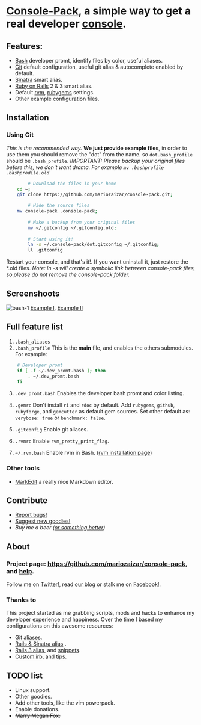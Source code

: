 # [Console-Pack][repo], a simple way to get a real developer [console][cli].

## Features:

- [Bash][bash] developer promt, identify files by color, useful aliases. 
- [Git][git] default configuration, useful git alias & autocomplete enabled by default.
- [Sinatra][sinatra] smart alias.
- [Ruby on Rails][rails] 2 & 3 smart alias.
- Default [rvm][rvm], [rubygems][gem] settings.
- Other example configuration files. 

## Installation

### Using Git

_This is the recommended way._
**We just provide example files**, in order to use them you should remove the "dot" from the name. so `dot.bash_profile` should be `.bash_profile`. _IMPORTANT: Please backup your original files before this, we don't want drama. For example `mv .bashprofile .bashprodile.old`_

```sh
		# Download the files in your home
    cd ~;
    git clone https://github.com/mariozaizar/console-pack.git;

		# Hide the source files
    mv console-pack .console-pack;
    
		# Make a backup from your original files
		mv ~/.gitconfig ~/.gitconfig.old;
		
		# Start using it!
		ln -s ~/.console-pack/dot.gitconfig ~/.gitconfig;
		ll .gitconfig
```

Restart your console, and that's it!. If you want uninstall it, just restore the *.old files.
_Note: ln -s will create a symbolic link between console-pack files, so please do not remove the console-pack folder._

## Screenshoots

![bash-1](http://github.com/mariozaizar/console-pack/raw/master/images/bash-1.jpg)
[Example I](http://github.com/mariozaizar/console-pack/raw/master/images/bash-1.jpg), [Example II](http://github.com/mariozaizar/console-pack/raw/master/images/bash-2.jpg)

## Full feature list

1. `.bash_aliases`
2. `.bash_profile`
This is the **main** file, and enables the others submodules. For example:
```sh
    # Developer promt
    if [ -f ~/.dev_promt.bash ]; then
    	. ~/.dev_promt.bash
    fi
```
3. `.dev_promt.bash`
Enables the developer bash promt and color listing. 

4. `.gemrc`
Don't install `ri` and `rdoc` by default.
Add `rubygems`, `github`, `rubyforge`, and `gemcutter` as default gem sources.
Set other default as: `verybose: true` or `benchmark: false`.

5. `.gitconfig`
Enable git aliases.

2. `.rvmrc`
Enable `rvm_pretty_print_flag`.

3. `~/.rvm.bash`
Enable rvm in Bash. ([rvm installation page][rvm])
 
### Other tools

* [MarkEdit][markedit] a really nice Markdown editor.

## Contribute

* [Report bugs!](https://github.com/mariozaizar/console-pack/issues?labels=Bugs)
* [Suggest new goodies!](https://github.com/mariozaizar/console-pack/issues?labels=Features)
* _Buy me a beer ([or something better][amazon])_

## About

### Project page: <https://github.com/mariozaizar/console-pack>, and [help](https://github.com/mariozaizar/console-pack/issues?labels=Help).
Follow me on [Twitter!][twitter], read [our blog][crowdint] or stalk me on [Facebook!][facebook].

### Thanks to

This project started as me grabbing scripts, mods and hacks to enhance my developer experience and happiness.
Over the time I based my configurations on this awesome resources: 

- [Git aliases](http://library.edgecase.com/git_immersion/lab_11.html).
- [Rails & Sinatra alias](http://openmonkey.com/2009/03/06/adaptive-script-console-shell-alias-for-both-rails-and-sinatra/) .
- [Rails 3 alias](http://matthewhutchinson.net/2010/9/19/rails-3-bash-aliases-and-irbrc-configs),  and [snippets](http://snippets.rorbuilder.info/posts/show/272).
- [Custom irb](http://iain.nl/2010/07/customizing-irb-2010-edition/), and [tips](http://robots.thoughtbot.com/post/159806033/irb-script-console-tips).

## TODO list

* Linux support.
* Other goodies.
* Add other tools, like the vim powerpack.
* Enable donations.
* <del>Marry Megan Fox.</del>

[twitter]: http://twitter.com/mariozaizar
[facebook]: http://facebook.com/mariozaizar
[crowdint]: http://blog.crowdint.com
[amazon]: http://amzn.com/w/18ZQSVYATE5M1
[repo]: https://github.com/mariozaizar/console-pack.git;

[cli]: http://en.wikipedia.org/wiki/Command_line_interface
[markedit]: http://keshiki.net/markdown-editor/

[git]: http://git-scm.com/
[sinatra]: http://www.sinatrarb.com/
[rails]: http://rubyonrails.org/
[rvm]: https://rvm.beginrescueend.com/
[gem]: http://rubygems.org/
[bash]: http://www.gnu.org/software/bash/
